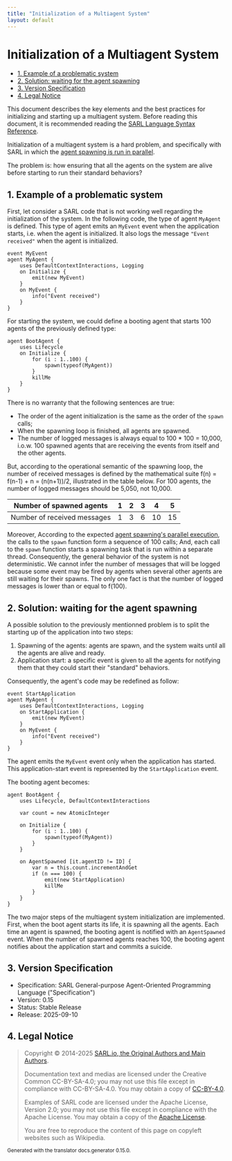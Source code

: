 ```yaml
---
title: "Initialization of a Multiagent System"
layout: default
---
```


# Initialization of a Multiagent System


<ul class="page_outline" id="page_outline">

<li><a href="#1-example-of-a-problematic-system">1. Example of a problematic system</a></li>
<li><a href="#2-solution-waiting-for-the-agent-spawning">2. Solution: waiting for the agent spawning</a></li>
<li><a href="#3-version-specification">3. Version Specification</a></li>
<li><a href="#4-legal-notice">4. Legal Notice</a></li>

</ul>


This document describes the key elements and the best practices for initializing and starting up a multiagent system.
Before reading this document, it is recommended reading
the [SARL Language Syntax Reference](../../lang/index.html).

Initialization of a multiagent system is a hard problem, and specifically with SARL in which the
[agent spawning is run in parallel](../runtime/ParallelExecution.html).

The problem is: how ensuring that all the agents on the system are alive before starting to run their
standard behaviors?

## 1. Example of a problematic system

First, let consider a SARL code that is not working well regarding the initialization of the system.
In the following code, the type of agent `MyAgent` is defined.
This type of agent emits an `MyEvent` event when the application starts, i.e. when the agent is initialized.
It also logs the message `"Event received"` when the agent is initialized.

```sarl
event MyEvent
agent MyAgent {
	uses DefaultContextInteractions, Logging
	on Initialize {
		emit(new MyEvent)
	}
	on MyEvent {
		info("Event received")
	}
}
```



For starting the system, we could define a booting agent that starts 100 agents of the previously defined type:

```sarl
agent BootAgent {
	uses Lifecycle
	on Initialize {
		for (i : 1..100) {
			spawn(typeof(MyAgent))
		}
		killMe
	}
}
```


There is no warranty that the following sentences are true:
* The order of the agent initialization is the same as the order of the `spawn` calls;
* When the spawning loop is finished, all agents are spawned.
* The number of logged messages is always equal to 100 * 100 = 10,000, i.o.w. 100 spawned agents that are receiving the events from itself and the other agents.

But, according to the operational semantic of the spawning loop, the number of received messages
is defined by the mathematical suite f(n) = f(n-1) + n = (n(n+1))/2, illustrated in the table below.
For 100 agents, the number of logged messages should be 5,050, not 10,000.


| Number of spawned agents    | 1 | 2 | 3 | 4  | 5  |
|-----------------------------|---|---|---|----|----|
| Number of received messages | 1 | 3 | 6 | 10 | 15 |


Moreover, According to the expected [agent spawning's parallel execution](../runtime/ParallelExecution.html), the calls to the
`spawn` function form a sequence of 100 calls; And, each call to the `spawn` function starts a spawning task that is run within a separate thread.
Consequently, the general behavior of the system is not deterministic.
We cannot infer the number of messages that will be logged because some event may be fired by agents when several
other agents are still waiting for their spawns. The only one fact is that the number of logged messages is lower than or equal to f(100).

## 2. Solution: waiting for the agent spawning

A possible solution to the previously mentionned problem is to split the starting up of the application into two steps:
1. Spawning of the agents: agents are spawn, and the system waits until all the agents are alive and ready.
2. Application start: a specific event is given to all the agents for notifying them that they could start their "standard" behaviors.

Consequently, the agent's code may be redefined as follow:

```sarl
event StartApplication
agent MyAgent {
	uses DefaultContextInteractions, Logging
	on StartApplication {
		emit(new MyEvent)
	}
	on MyEvent {
		info("Event received")
	}
}
```


		
The agent emits the `MyEvent` event only when the application has started.
This application-start event is represented by the `StartApplication` event.

The booting agent becomes:

```sarl
agent BootAgent {
	uses Lifecycle, DefaultContextInteractions
	
	var count = new AtomicInteger
	
	on Initialize {
		for (i : 1..100) {
			spawn(typeof(MyAgent))
		}
	}
	
	on AgentSpawned [it.agentID != ID] {
		var n = this.count.incrementAndGet
		if (n === 100) {
			emit(new StartApplication)
			killMe
		}
	}
}
```



The two major steps of the multiagent system initialization are implemented.
First, when the boot agent starts its life, it is spawning all the agents.
Each time an agent is spawned, the booting agent is notified with an `AgentSpawned` event.
When the number of spawned agents reaches 100, the booting agent notifies about the application start
and commits a suicide.


## 3. Version Specification

* Specification: SARL General-purpose Agent-Oriented Programming Language ("Specification")
* Version: 0.15
* Status: Stable Release
* Release: 2025-09-10

## 4. Legal Notice

> Copyright &copy; 2014-2025 [SARL.io, the Original Authors and Main Authors](http://www.sarl.io/about/index.html).
>
> Documentation text and medias are licensed under the Creative Common CC-BY-SA-4.0;
> you may not use this file except in compliance with CC-BY-SA-4.0.
> You may obtain a copy of [CC-BY-4.0](https://creativecommons.org/licenses/by-sa/4.0/deed.en).
>
> Examples of SARL code are licensed under the Apache License, Version 2.0;
> you may not use this file except in compliance with the Apache License.
> You may obtain a copy of the [Apache License](http://www.apache.org/licenses/LICENSE-2.0).
>
> You are free to reproduce the content of this page on copyleft websites such as Wikipedia.

<small>Generated with the translator docs.generator 0.15.0.</small>
